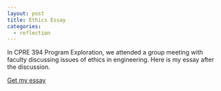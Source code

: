 ```yaml
---
layout: post
title: Ethics Essay
categories:
  - reflection
---
```


In CPRE 394 Program Exploration, we attended a group meeting with faculty discussing issues of ethics in engineering. Here is my essay after the discussion.

<a target="_blank" href="{{ site.url }}{{site.baseurl}}/public/assets/ethics-essay.pdf">Get my essay</a>
